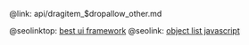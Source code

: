 @link: api/dragitem_$dropallow_other.md

@seolinktop: [best ui framework](https://webix.com)
@seolink: [object list javascript](https://webix.com/widget/list/)